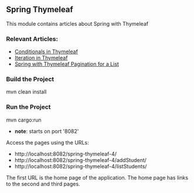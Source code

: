 ## Spring Thymeleaf 

This module contains articles about Spring with Thymeleaf

### Relevant Articles: 
- [Conditionals in Thymeleaf](https://www.baeldung.com/spring-thymeleaf-conditionals)
- [Iteration in Thymeleaf](https://www.baeldung.com/thymeleaf-iteration)
- [Spring with Thymeleaf Pagination for a List](https://www.baeldung.com/spring-thymeleaf-pagination)

### Build the Project

mvn clean install

### Run the Project

mvn cargo:run
- **note**: starts on port '8082'

Access the pages using the URLs:

 - http://localhost:8082/spring-thymeleaf-4/
 - http://localhost:8082/spring-thymeleaf-4/addStudent/
 - http://localhost:8082/spring-thymeleaf-4/listStudents/

The first URL is the home page of the application. The home page has links to the second and third pages.

